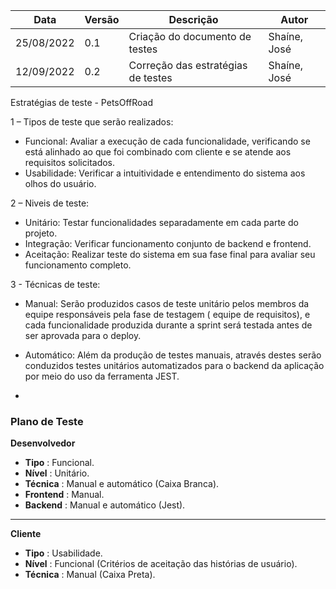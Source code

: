 | Data | Versão | Descrição | Autor |
|--------|-----------|---------------|---------|
| 25/08/2022 | 0.1 | Criação do documento de testes | Shaíne, José|
| 12/09/2022 | 0.2 | Correção das estratégias de testes | Shaíne, José|


Estratégias de teste - PetsOffRoad

1 – Tipos de teste que serão realizados:

- Funcional: Avaliar a execução de cada funcionalidade, verificando se está alinhado ao que foi combinado com cliente e se atende aos requisitos solicitados.
- Usabilidade: Verificar a intuitividade e entendimento do sistema aos olhos do usuário.

2 – Niveis de teste:

- Unitário: Testar funcionalidades separadamente em cada parte do projeto.
- Integração: Verificar funcionamento conjunto de backend e frontend.
- Aceitação: Realizar teste do sistema em sua fase final para avaliar seu funcionamento completo.

3 - Técnicas de teste:

- Manual: Serão produzidos casos de teste unitário pelos membros da equipe responsáveis pela fase de testagem ( equipe de requisitos), e cada funcionalidade produzida durante a sprint será testada antes de ser aprovada para o deploy.

- Automático: Além da produção de testes manuais, através destes serão conduzidos testes unitários automatizados para o backend da aplicação por meio do uso da ferramenta JEST.
-

### Plano de Teste

**Desenvolvedor**
- **Tipo** : Funcional.
- **Nível** : Unitário.
- **Técnica** : Manual e automático (Caixa Branca).
- **Frontend** : Manual.
- **Backend** : Manual e automático (Jest).
--------------------------------------------------------------------

**Cliente**
- **Tipo** : Usabilidade.
- **Nível** : Funcional (Critérios de aceitação das histórias de usuário).
- **Técnica** : Manual (Caixa Preta).